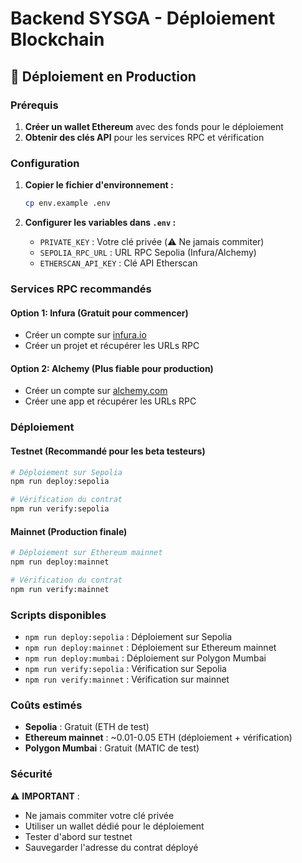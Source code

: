 # Backend SYSGA - Déploiement Blockchain

## 🚀 Déploiement en Production

### Prérequis

1. **Créer un wallet Ethereum** avec des fonds pour le déploiement
2. **Obtenir des clés API** pour les services RPC et vérification

### Configuration

1. **Copier le fichier d'environnement :**
   ```bash
   cp env.example .env
   ```

2. **Configurer les variables dans `.env` :**
   - `PRIVATE_KEY` : Votre clé privée (⚠️ Ne jamais commiter)
   - `SEPOLIA_RPC_URL` : URL RPC Sepolia (Infura/Alchemy)
   - `ETHERSCAN_API_KEY` : Clé API Etherscan

### Services RPC recommandés

#### Option 1: Infura (Gratuit pour commencer)
- Créer un compte sur [infura.io](https://infura.io)
- Créer un projet et récupérer les URLs RPC

#### Option 2: Alchemy (Plus fiable pour production)
- Créer un compte sur [alchemy.com](https://alchemy.com)
- Créer une app et récupérer les URLs RPC

### Déploiement

#### Testnet (Recommandé pour les beta testeurs)
```bash
# Déploiement sur Sepolia
npm run deploy:sepolia

# Vérification du contrat
npm run verify:sepolia
```

#### Mainnet (Production finale)
```bash
# Déploiement sur Ethereum mainnet
npm run deploy:mainnet

# Vérification du contrat
npm run verify:mainnet
```

### Scripts disponibles

- `npm run deploy:sepolia` : Déploiement sur Sepolia
- `npm run deploy:mainnet` : Déploiement sur Ethereum mainnet
- `npm run deploy:mumbai` : Déploiement sur Polygon Mumbai
- `npm run verify:sepolia` : Vérification sur Sepolia
- `npm run verify:mainnet` : Vérification sur mainnet

### Coûts estimés

- **Sepolia** : Gratuit (ETH de test)
- **Ethereum mainnet** : ~0.01-0.05 ETH (déploiement + vérification)
- **Polygon Mumbai** : Gratuit (MATIC de test)

### Sécurité

⚠️ **IMPORTANT** :
- Ne jamais commiter votre clé privée
- Utiliser un wallet dédié pour le déploiement
- Tester d'abord sur testnet
- Sauvegarder l'adresse du contrat déployé
